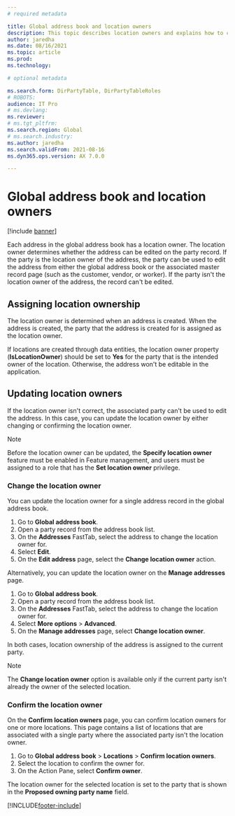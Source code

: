 ```yaml
---
# required metadata

title: Global address book and location owners
description: This topic describes location owners and explains how to change the owner in the global address book.
author: jaredha
ms.date: 08/16/2021
ms.topic: article
ms.prod: 
ms.technology: 

# optional metadata

ms.search.form: DirPartyTable, DirPartyTableRoles
# ROBOTS: 
audience: IT Pro
# ms.devlang: 
ms.reviewer: 
# ms.tgt_pltfrm: 
ms.search.region: Global
# ms.search.industry: 
ms.author: jaredha
ms.search.validFrom: 2021-08-16
ms.dyn365.ops.version: AX 7.0.0

---
```


# Global address book and location owners

[!include [banner](../includes/banner.md)]

Each address in the global address book has a location owner. The location owner determines whether the address can be edited on the party record. If the party is the location owner of the address, the party can be used to edit the address from either the global address book or the associated master record page (such as the customer, vendor, or worker). If the party isn't the location owner of the address, the record can't be edited.

## Assigning location ownership

The location owner is determined when an address is created. When the address is created, the party that the address is created for is assigned as the location owner.

If locations are created through data entities, the location owner property (**IsLocationOwner**) should be set to **Yes** for the party that is the intended owner of the location. Otherwise, the address won't be editable in the application.

## Updating location owners

If the location owner isn't correct, the associated party can't be used to edit the address. In this case, you can update the location owner by either changing or confirming the location owner.

> [!NOTE]
> Before the location owner can be updated, the **Specify location owner** feature must be enabled in Feature management, and users must be assigned to a role that has the **Set location owner** privilege.

### Change the location owner

You can update the location owner for a single address record in the global address book.

1. Go to **Global address book**.
2. Open a party record from the address book list.
3. On the **Addresses** FastTab, select the address to change the location owner for.
4. Select **Edit**.
5. On the **Edit address** page, select the **Change location owner** action.

Alternatively, you can update the location owner on the **Manage addresses** page.

1. Go to **Global address book**.
2. Open a party record from the address book list.
3. On the **Addresses** FastTab, select the address to change the location owner for.
4. Select **More options** \> **Advanced**.
5. On the **Manage addresses** page, select **Change location owner**.

In both cases, location ownership of the address is assigned to the current party.

> [!NOTE]
> The **Change location owner** option is available only if the current party isn't already the owner of the selected location.

### Confirm the location owner

On the **Confirm location owners** page, you can confirm location owners for one or more locations. This page contains a list of locations that are associated with a single party where the associated party isn't the location owner.

1. Go to **Global address book** \> **Locations** \> **Confirm location owners**.
2. Select the location to confirm the owner for.
3. On the Action Pane, select **Confirm owner**.

The location owner for the selected location is set to the party that is shown in the **Proposed owning party name** field.

[!INCLUDE[footer-include](../../../includes/footer-banner.md)]
